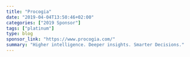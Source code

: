 ```yaml
---
title: "Procogia"
date: "2019-04-04T13:50:46+02:00"
categories: ["2019 Sponsor"]
tags: ["platinum"]
type: blog
sponsor_link: "https://www.procogia.com/"
summary: "Higher intelligence. Deeper insights. Smarter Decisions."
---
```



